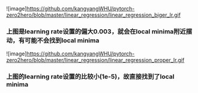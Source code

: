 
![image]https://github.com/kangyangWHU/pytorch-zero2hero/blob/master/linear_regression/linear_regression_biger_lr.gif
### 上图是learning rate设置的偏大0.003，就会在local minima附近摆动，有可能不会找到local minima
![image]https://github.com/kangyangWHU/pytorch-zero2hero/blob/master/linear_regression/linear_regression_proper_lr.gif
### 上图的learning rate设置的比较小(1e-5)，故直接找到了local minima


